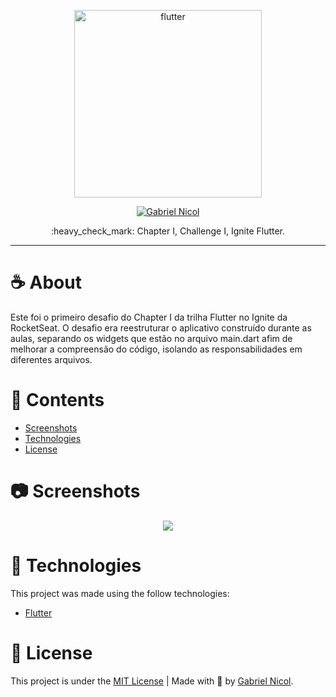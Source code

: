 
<p align="center">
   <img src="https://i.pinimg.com/originals/c1/65/1f/c1651f598d212acdfe551f103548e495.png" alt="flutter" width="300"/>
</p>

<p align="center">
   <a href="https://www.linkedin.com/in/moraesnicol/">
      <img alt="Gabriel Nicol" src="https://img.shields.io/badge/linkedin-%230077B5.svg?&style=for-the-badge&logo=linkedin&logoColor=white" />
   </a>
 
</p>

<p align="center">
  :heavy_check_mark: Chapter I, Challenge I, Ignite Flutter.
</p>

<hr />






# :coffee: About

Este foi o primeiro desafio do Chapter I da trilha Flutter no Ignite da RocketSeat. O desafio era reestruturar o aplicativo construído durante as aulas, separando os widgets que estão no arquivo main.dart afim de melhorar a compreensão do código, isolando as responsabilidades em diferentes arquivos.



# 📌 Contents

* [Screenshots](#camera-screenshot)
* [Technologies](#rocket-technologies)
* [License](#page_facing_up-license)

# :camera: Screenshots
<div align="center">
   <img src="https://github.com/moraesnicol/movies/blob/master/movies.gif" >

</div>

# :rocket: Technologies
This project was made using the follow technologies:

* [Flutter](https://github.com/flutter/flutter)




# :page_facing_up: License

This project is under the [MIT License](./LICENSE) |
Made with 💖 by [Gabriel Nicol](https://www.linkedin.com/in/gabrielnicol/).
